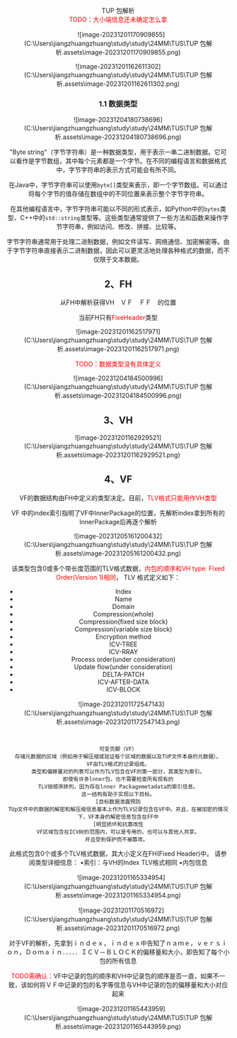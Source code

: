 <div align='center'>TUP 包解析</div><div align='center'></
##  1、TUP 总体结构 

<font color='red'>TODO：大小端信息还未确定怎么拿</font>

　![image-20231201170909855](C:\Users\jiangzhuangzhuang\study\study\24MM\TUS\TUP 包解析.assets\image-20231201170909855.png)

![image-20231201162611302](C:\Users\jiangzhuangzhuang\study\study\24MM\TUS\TUP 包解析.assets\image-20231201162611302.png)

### 1.1 数据类型

![image-20231204180738696](C:\Users\jiangzhuangzhuang\study\study\24MM\TUS\TUP 包解析.assets\image-20231204180738696.png)

"Byte string"（字节字符串）是一种数据类型，用于表示一串二进制数据。它可以看作是字节数组，其中每个元素都是一个字节。在不同的编程语言和数据格式中，字节字符串的表示方式可能会有所不同。

在Java中，字节字符串可以使用`byte[]`类型来表示，即一个字节数组。可以通过将每个字节的值存储在数组中的不同位置来表示整个字节字符串。

在其他编程语言中，字节字符串可能以不同的形式表示，如Python中的`bytes`类型、C++中的`std::string`类型等。这些类型通常提供了一些方法和函数来操作字节字符串，例如访问、修改、拼接、比较等。

字节字符串通常用于处理二进制数据，例如文件读写、网络通信、加密解密等。由于字节字符串直接表示二进制数据，因此可以更灵活地处理各种格式的数据，而不仅限于文本数据。

## 2、FH 

从FH中解析获得VH　ＶＦ　ＦＦ　的位置



当前FH只有<font color='red'>FixeHeader</font>类型

![image-20231201162517971](C:\Users\jiangzhuangzhuang\study\study\24MM\TUS\TUP 包解析.assets\image-20231201162517971.png)

<font color='red'>TODO：数据类型没有具体定义</font>

![image-20231204184500996](C:\Users\jiangzhuangzhuang\study\study\24MM\TUS\TUP 包解析.assets\image-20231204184500996.png)



## 3、VH



![image-20231201162929521](C:\Users\jiangzhuangzhuang\study\study\24MM\TUS\TUP 包解析.assets\image-20231201162929521.png)





## 4、VF

VF的数据结构由FH中定义的类型决定。目前，<font color='red'>TLV格式只能用作VH类型</font>

VF 中的index索引指明了VF中InnerPackage的位置，先解析index拿到所有的InnerPackage后再逐个解析

 ![image-20231205161200432](C:\Users\jiangzhuangzhuang\study\study\24MM\TUS\TUP 包解析.assets\image-20231205161200432.png)

该类型包含0或多个带长度范围的TLV格式数据，<font color='red'>内包的顺序和VH type: Fixed Order(Version 1)相同</font>，
TLV 格式定义如下：

- Index
- Name
- Domain
- Compression(whole)
- Compression(fixed size block)
- Compression(variable size block)
- Encryption method
- ICV-TREE
- ICV-RRAY
- Process order(under consideration)
- Update flow(under consideration)
- DELTA-PATCH
- ICV-AFTER-DATA
- ICV-BLOCK

　![image-20231201172547143](C:\Users\jiangzhuangzhuang\study\study\24MM\TUS\TUP 包解析.assets\image-20231201172547143.png)

```


可变页脚（VF）
存储元数据的区域（例如用于解压缩或验证每个区域的数据以及TUP文件本身的元数据）。
VF由TLV格式的记录组成。
类型和偏移量对的列表可以作为TLV包含在VF的第一部分，其类型为索引。
即使有许多lnner包，也不需要检查所有现有的
TLV按顺序排列，因为存在lnner Packagemetadata的索引信息。
这一结构有助于实现以下目标。
[目标数据泄露预防
TUp文件中的数据的解密和解压缩信息基本上作为TLV记录包含在VF中。并且，在被加密的情况下，VF本身的解密信息包含在FF中
[明显损坏和抗篡改性
VF区域包含在ICV树的范围内，可以是专用的，也可以与其他人共享。
并且受到保护而不被篡改。 
```



此格式包含0个或多个TLV格式数据，其大小定义在FH(Fixed Header)中。
请参阅类型详细信息：
•索引：与VH的Index TLV格式相同
•内包信息



　![image-20231201165334954](C:\Users\jiangzhuangzhuang\study\study\24MM\TUS\TUP 包解析.assets\image-20231201165334954.png)

　![image-20231201170516972](C:\Users\jiangzhuangzhuang\study\study\24MM\TUS\TUP 包解析.assets\image-20231201170516972.png)

对于VF的解析，先拿到ｉｎｄｅｘ，ｉｎｄｅｘ中告知了ｎａｍｅ，ｖｅｒｓｉｏｎ，Ｄｏｍａｉｎ．．．．．ＩＣＶ－ＢＬＯＣＫ的偏移量和大小，即告知了每个小包的所有信息

<font color='red'>TODO需确认：</font>VF中记录的包的顺序和VH中记录包的顺序是否一直，如果不一致，该如何将ＶＦ中记录的包的名字等信息与VH中记录的包的偏移量和大小对应起来



　![image-20231201165443959](C:\Users\jiangzhuangzhuang\study\study\24MM\TUS\TUP 包解析.assets\image-20231201165443959.png)